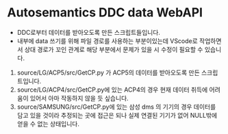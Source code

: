 # Autosemantics DDC data WebAPI
* DDC로부터 데이터를 받아오도록 만든 스크립트들입니다.
* 내부에 data 쓰기를 위해 파일 경로를 사용하는 부분이있는데 VScode로 작업하면서 상대 경로가 꼬인 관계로 해당 부분에서 문제가 있을 시 수정이 필요할 수 있습니다.
1. source/LG/ACP5/src/GetCP.py 가 ACP5의 데이터를 받아오도록 만든 스크립트입니다.
2. source/LG/ACP4/src/GetCP.py에 있는 ACP4의 경우 현재 데이터 취득에 어려움이 있어서 아마 작동하지 않을 듯 싶습니다.
3. source/SAMSUNG/src/GetCP.py에 있는 삼성 dms 의 기기의 경우 데이터를 담고 있을 것이라 추정되는 곳에 접근은 되나 실제 연결된 기기가 없어 NULL밖에 얻을 수 없는 상태입니다.
